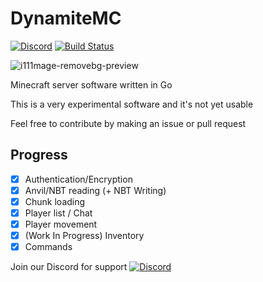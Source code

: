 # DynamiteMC

[![Discord](https://img.shields.io/discord/1141080135878070362?logo=discord)](https://discord.gg/5Yz2dR4pQj) [![Build Status](https://img.shields.io/endpoint.svg?url=https%3A%2F%2Factions-badge.atrox.dev%2Foq-x%2FGoCraft%2Fbadge%3Fref%3Dmain&style=flat)](https://actions-badge.atrox.dev/oq-x/GoCraft/goto?ref=1.20.1)

![i111mage-removebg-preview](https://github.com/DynamiteMC/Dynamite/assets/84847714/299c803e-ff30-46fb-ba56-a752e365307d)

Minecraft server software written in Go

This is a very experimental software and it's not yet usable

Feel free to contribute by making an issue or pull request

## Progress

- [x] Authentication/Encryption
- [x] Anvil/NBT reading (+ NBT Writing)
- [x] Chunk loading
- [x] Player list / Chat
- [x] Player movement
- [x] (Work In Progress) Inventory
- [x] Commands

Join our Discord for support
[![Discord](https://discordapp.com/api/guilds/1141080135878070362/widget.png?style=banner3)]([https://discord.gg/4QuwYACDRX](https://discord.gg/5Yz2dR4pQj)https://discord.gg/5Yz2dR4pQj)
